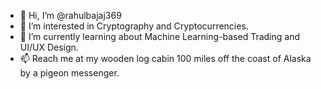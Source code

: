 - 👋 Hi, I’m @rahulbajaj369
- 👀 I’m interested in Cryptography and Cryptocurrencies.
- 🌱 I’m currently learning about Machine Learning-based Trading and UI/UX Design.
- 📫 Reach me at my wooden log cabin 100 miles off the coast of Alaska by a pigeon messenger.

<!---
rahulbajaj369/rahulbajaj369 is a ✨ special ✨ repository because its `README.md` (this file) appears on your GitHub profile.
You can click the Preview link to take a look at your changes.
--->
